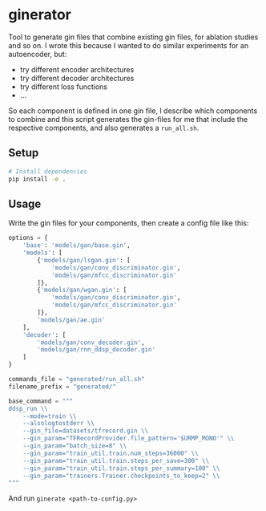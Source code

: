 # ginerator

Tool to generate gin files that combine existing gin files, for ablation studies and so on.
I wrote this because I wanted to do similar experiments for an autoencoder, but:
- try different encoder architectures
- try different decoder architectures
- try different loss functions
- ...

So each component is defined in one gin file, I describe which components to combine and this script generates the gin-files for me that include the respective components, and also generates a `run_all.sh`.

## Setup
```sh
# Install dependencies
pip install -e .
```

## Usage

Write the gin files for your components, then create a config file like this:
```python
options = {
    'base': 'models/gan/base.gin',
    'models': [
        {'models/gan/lsgan.gin': [
            'models/gan/conv_discriminator.gin',
            'models/gan/mfcc_discriminator.gin'
        ]},
        {'models/gan/wgan.gin': [
            'models/gan/conv_discriminator.gin',
            'models/gan/mfcc_discriminator.gin'
        ]},
        'models/gan/ae.gin'
    ],
    'decoder': [
        'models/gan/conv_decoder.gin',
        'models/gan/rnn_ddsp_decoder.gin'
    ]
}

commands_file = "generated/run_all.sh"
filename_prefix = "generated/"

base_command = """
ddsp_run \\
    --mode=train \\
    --alsologtostderr \\
    --gin_file=datasets/tfrecord.gin \\
    --gin_param="TFRecordProvider.file_pattern='$URMP_MONO'" \\
    --gin_param="batch_size=8" \\
    --gin_param="train_util.train.num_steps=36000" \\
    --gin_param="train_util.train.steps_per_save=300" \\
    --gin_param="train_util.train.steps_per_summary=100" \\
    --gin_param="trainers.Trainer.checkpoints_to_keep=2" \\
"""
```

And run `ginerate <path-to-config.py>`
